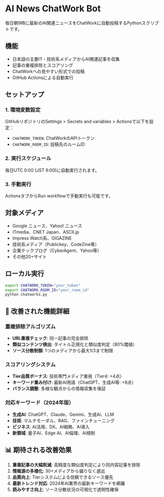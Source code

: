 # AI News ChatWork Bot

毎日朝9時に最新のAI関連ニュースをChatWorkに自動投稿するPythonスクリプトです。

## 機能

- 日本語の主要IT・技術系メディアからAI関連記事を収集
- 記事の重複排除とスコアリング
- ChatWorkへの見やすい形式での投稿
- GitHub Actionsによる自動実行

## セットアップ

### 1. 環境変数設定
GitHubリポジトリのSettings > Secrets and variables > Actionsで以下を設定：

- `CHATWORK_TOKEN`: ChatWorkのAPIトークン
- `CHATWORK_ROOM_ID`: 投稿先のルームID

### 2. 実行スケジュール
毎日UTC 0:00 (JST 9:00)に自動実行されます。

### 3. 手動実行
ActionsタブからRun workflowで手動実行も可能です。

## 対象メディア

- Google ニュース、Yahoo! ニュース
- ITmedia、CNET Japan、ASCII.jp
- Impress Watch系、GIGAZINE
- 技術系メディア（Publickey、CodeZine等）
- 企業テックブログ（CyberAgent、Yahoo等）
- その他20+サイト

## ローカル実行

```bash
export CHATWORK_TOKEN="your_token"
export CHATWORK_ROOM_ID="your_room_id"
python chatworks.py
```

## 🔧 改善された機能詳細

### 重複排除アルゴリズム
- **URL重複チェック**: 同一記事の完全排除
- **類似コンテンツ検出**: タイトル正規化と類似度判定（80%閾値）
- **ソース分散制御**: 1つのメディアから最大1/3まで制限

### スコアリングシステム
- **Tier品質ボーナス**: 技術専門メディア重視（Tier4: +4点）
- **キーワード重み付け**: 最新AI用語（ChatGPT、生成AI等: +8点）
- **バランス調整**: 多様な観点からの情報収集を保証

### 対応キーワード（2024年版）
- **生成AI**: ChatGPT、Claude、Gemini、生成AI、LLM
- **技術**: マルチモーダル、RAG、ファインチューニング
- **ビジネス**: AI活用、DX、AI戦略、AI導入
- **新領域**: 量子AI、Edge AI、AI倫理、AI規制

## 📊 期待される改善効果

1. **重複記事の大幅削減**: 高精度な類似度判定により同内容記事を排除
2. **情報源の多様化**: 30+メディアから偏りなく選出
3. **品質向上**: Tierシステムによる信頼できるソース優先
4. **最新トレンド対応**: 2024年AI業界の最新キーワードを網羅
5. **読みやすさ向上**: ソース分散状況の可視化で透明性確保

